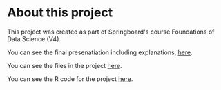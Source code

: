 # About this project

This project was created as part of Springboard's course Foundations of Data Science (V4).

You can see the final presenatiation including explanations, [here](https://github.com/extraordinary-pancake/Springboard_capstone_project/blob/master/Presentation.md).

You can see the files in the project [here](https://github.com/extraordinary-pancake/Springboard_capstone_project/tree/master).

You can see the R code for the project [here](https://github.com/extraordinary-pancake/Springboard_capstone_project/blob/master/code).

